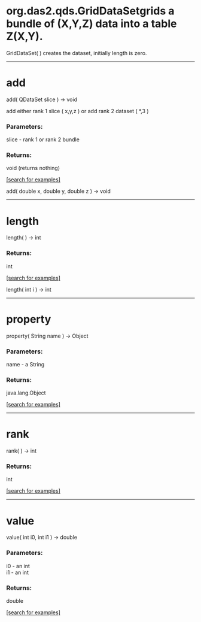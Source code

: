 # org.das2.qds.GridDataSetgrids a bundle of (X,Y,Z) data into a table Z(X,Y).
GridDataSet( )
creates the dataset, initially length is zero.

***
<a name="add"></a>
# add
add( QDataSet slice ) &rarr; void

add either rank 1 slice ( x,y,z ) or
 add rank 2 dataset ( *,3 )

### Parameters:
slice - rank 1 or rank 2 bundle

### Returns:
void (returns nothing)


<a href="https://github.com/autoplot/dev/search?q=add&unscoped_q=add">[search for examples]</a>

add( double x, double y, double z ) &rarr; void<br>
***
<a name="length"></a>
# length
length(  ) &rarr; int



### Returns:
int


<a href="https://github.com/autoplot/dev/search?q=length&unscoped_q=length">[search for examples]</a>

length( int i ) &rarr; int<br>
***
<a name="property"></a>
# property
property( String name ) &rarr; Object



### Parameters:
name - a String

### Returns:
java.lang.Object


<a href="https://github.com/autoplot/dev/search?q=property&unscoped_q=property">[search for examples]</a>

***
<a name="rank"></a>
# rank
rank(  ) &rarr; int



### Returns:
int


<a href="https://github.com/autoplot/dev/search?q=rank&unscoped_q=rank">[search for examples]</a>

***
<a name="value"></a>
# value
value( int i0, int i1 ) &rarr; double



### Parameters:
i0 - an int
<br>i1 - an int

### Returns:
double


<a href="https://github.com/autoplot/dev/search?q=value&unscoped_q=value">[search for examples]</a>

